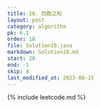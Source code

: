 ```yaml
---
title: 18. 四数之和
layout: post
category: algorithm
pk: 6.1
order: 18
file: Solution18.java
markdown: Solution18.md
start: 28
end: -1
skip: 4
last_modified_at: 2023-08-15
---
```


{% include leetcode.md %}
